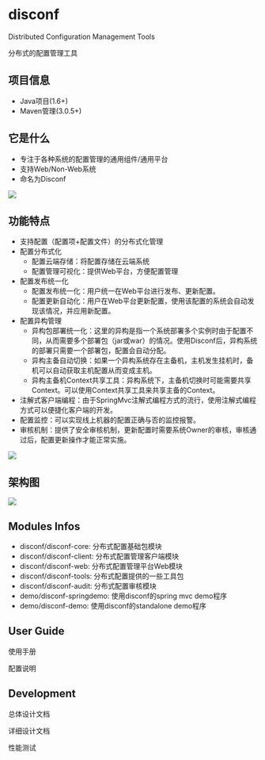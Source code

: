 disconf
=======

Distributed Configuration Management Tools 

分布式的配置管理工具

## 项目信息 ##

- Java项目(1.6+)
- Maven管理(3.0.5+)

## 它是什么 ##

- 专注于各种系统的配置管理的通用组件/通用平台
- 支持Web/Non-Web系统
- 命名为Disconf

![](http://ww3.sinaimg.cn/bmiddle/60c9620fgw1eh35zjqpz3j20pt0iz75z.jpg)

## 功能特点 ##

- 支持配置（配置项+配置文件）的分布式化管理
- 配置分布式化
    - 配置云端存储：将配置存储在云端系统
    - 配置管理可视化：提供Web平台，方便配置管理
- 配置发布统一化
    - 配置发布统一化：用户统一在Web平台进行发布、更新配置。
    - 配置更新自动化：用户在Web平台更新配置，使用该配置的系统会自动发现该情况，并应用新配置。
- 配置异构管理
    - 异构包部署统一化：这里的异构是指一个系统部署多个实例时由于配置不同，从而需要多个部署包（jar或war）的情况。使用Disconf后，异构系统的部署只需要一个部署包，配置会自动分配。
    - 异构主备自动切换：如果一个异构系统存在主备机，主机发生挂机时，备机可以自动获取主机配置从而变成主机。
    - 异构主备机Context共享工具：异构系统下，主备机切换时可能需要共享Context。可以使用Context共享工具来共享主备的Context。
- 注解式客户端编程：由于SpringMvc注解式编程方式的流行，使用注解式编程方式可以便捷化客户端的开发。
- 配置监控：可以实现线上机器的配置正确与否的监控报警。
- 审核机制：提供了安全审核机制，更新配置时需要系统Owner的审核，审核通过后，配置更新操作才能正常实施。

![](http://ww1.sinaimg.cn/bmiddle/60c9620fgw1eh3618p7a1j20nl0fx408.jpg)

## 架构图  ##

![](http://ww2.sinaimg.cn/bmiddle/60c9620fgw1eh35wh9w55j20b108d0th.jpg)

## Modules Infos ##


- disconf/disconf-core: 分布式配置基础包模块
- disconf/disconf-client: 分布式配置管理客户端模块
- disconf/disconf-web: 分布式配置管理平台Web模块
- disconf/disconf-tools: 分布式配置提供的一些工具包
- disconf/disconf-audit: 分布式配置审核模块
- demo/disconf-springdemo: 使用disconf的spring mvc demo程序
- demo/disconf-demo: 使用disconf的standalone demo程序

## User Guide ##

使用手册

配置说明

## Development ##

总体设计文档

详细设计文档

性能测试

